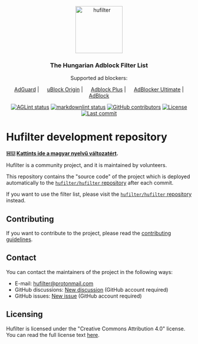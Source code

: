 <!-- markdownlint-disable -->
&nbsp;
<p align="center">
    <img src="https://raw.githubusercontent.com/hufilter/hufilter-dev/master/assets/images/hufilter.svg" width="128rem" alt="hufilter" />
</p>
<h3 align="center">The Hungarian Adblock Filter List</h3>
<p align="center">Supported ad blockers:</p>
<p align="center">
    <a href="https://adguard.com/"><img src="https://gist.githubusercontent.com/scripthunter7/6378a96b61b927357f39a33d3abc5af7/raw/e306604fd548ac1b2de70d2a5d8a43017496f221/adguard_logo.svg" width="14px" /></a> <a href="https://adguard.com/">AdGuard</a>
    | <a href="https://github.com/gorhill/uBlock"><img src="https://upload.wikimedia.org/wikipedia/commons/0/05/UBlock_Origin.svg" width="14px" /></a> <a href="https://github.com/gorhill/uBlock">uBlock Origin</a>
    | <a href="https://adblockplus.org/"><img src="https://upload.wikimedia.org/wikipedia/commons/9/9b/Adblock_Plus_2014_Logo.svg" width="14px" /></a> <a href="https://adblockplus.org/">Adblock Plus</a>
    | <a href="https://adblockultimate.net/"><img src="https://gist.githubusercontent.com/scripthunter7/418eb959a67d230f1f0975a222078565/raw/85854779bc661bce93b6abccea6ed56fca5c2844/adblocker_ultimate_logo.svg" width="14px" /></a> <a href="https://adblockultimate.net/">AdBlocker Ultimate</a>
    | <a href="https://getadblock.com/"><img src="https://gist.githubusercontent.com/scripthunter7/45f46156b3e4efdd13817ffc57389feb/raw/6024bd84726be876839925f328faa3afb45e0534/adblock_logo.svg" width="14px" /></a> <a href="https://getadblock.com/">AdBlock</a>
</p>
<p align="center">
    <a href="https://github.com/hufilter/hufilter-dev/actions/workflows/aglint.yml" target="_blank"><img src="https://github.com/hufilter/hufilter-dev/actions/workflows/aglint.yml/badge.svg?branch=master" alt="AGLint status" /></a>
    <a href="https://github.com/hufilter/hufilter-dev/actions/workflows/markdownlint.yml" target="_blank"><img src="https://github.com/hufilter/hufilter-dev/actions/workflows/markdownlint.yml/badge.svg?branch=master" alt="markdownlint status" /></a>
    <a href="https://github.com/hufilter/hufilter-dev/graphs/contributors" target="_blank"><img src="https://img.shields.io/github/contributors/hufilter/hufilter-dev" alt="GitHub contributors" /></a>
    <a href="https://github.com/hufilter/hufilter-dev/blob/master/LICENSE" target="_blank"><img src="https://img.shields.io/github/license/hufilter/hufilter-dev" alt="License" /></a>
    <a href="https://github.com/hufilter/hufilter-dev/commits/master" target="_blank"><img src="https://img.shields.io/github/last-commit/hufilter/hufilter-dev/master" alt="Last commit" /></a>
</p>
<!-- markdownlint-restore -->

# Hufilter development repository

**🇭🇺 [Kattints ide a magyar nyelvű változatért][hu-version].**

Hufilter is a community project, and it is maintained by volunteers.

This repository contains the "source code" of the project which is deployed automatically to the
[`hufilter/hufilter` repository][hufilter-repo] after each commit.

If you want to use the filter list, please visit the [`hufilter/hufilter` repository][hufilter-repo] instead.

## Contributing

If you want to contribute to the project, please read the [contributing guidelines][contributing-guide].

## Contact

You can contact the maintainers of the project in the following ways:

- E-mail: [hufilter@protonmail.com][hufilter-mail]
- GitHub discussions: [New discussion][new-discussion] (GitHub account required)
- GitHub issues: [New issue][new-issue] (GitHub account required)

## Licensing

Hufilter is licensed under the "Creative Commons Attribution 4.0" license. You can read the full license text
[here][license].

[contributing-guide]: https://github.com/hufilter/hufilter-dev/blob/master/CONTRIBUTING.md
[hu-version]: https://github.com/hufilter/hufilter-dev/blob/master/README.hu.md
[hufilter-mail]: mailto:hufilter@protonmail.com
[hufilter-repo]: https://github.com/hufilter/hufilter
[license]: https://github.com/hufilter/hufilter-dev/blob/master/LICENSE
[new-discussion]: https://github.com/hufilter/hufilter-dev/discussions/new/choose
[new-issue]: https://github.com/hufilter/hufilter-dev/issues/new/
